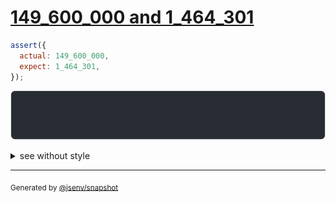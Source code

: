 # [149_600_000 and 1_464_301](../../number.test.js#L71)

```js
assert({
  actual: 149_600_000,
  expect: 1_464_301,
});
```

![img](throw.svg)

<details>
  <summary>see without style</summary>

```console
AssertionError: actual and expect are different

actual: 149_600_000
expect:   1_464_301
```

</details>


---

<sub>
  Generated by <a href="https://github.com/jsenv/core/tree/main/packages/tooling/snapshot">@jsenv/snapshot</a>
</sub>
